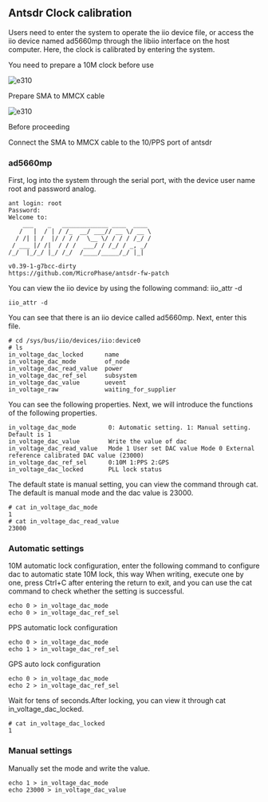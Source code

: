 ## Antsdr Clock calibration
Users need to enter the system to operate the iio device file, or access the iio device named ad5660mp through the libiio interface on the host computer. Here, the clock is calibrated by entering the system.

You need to prepare a 10M clock before use

![e310](./ANTSDR_E310_Reference_Manual.assets/microphase-10M.png)

Prepare SMA to MMCX cable

![e310](./ANTSDR_E310_Reference_Manual.assets/e310-10m-pps.png)

Before proceeding

Connect the SMA to MMCX cable to the 10/PPS port of antsdr

### ad5660mp

First, log into the system through the serial port, with the device user name root and password analog.

```
ant login: root
Password: 
Welcome to:
    ___    _   _____________ ____  ____ 
   /   |  / | / /_  __/ ___// __ \/ __ \
  / /| | /  |/ / / /  \__ \/ / / / /_/ /
 / ___ |/ /|  / / /  ___/ / /_/ / _, _/ 
/_/  |_/_/ |_/ /_/  /____/_____/_/ |_|  
                                       
v0.39-1-g7bcc-dirty
https://github.com/MicroPhase/antsdr-fw-patch

```
You can view the iio device by using the following command: iio_attr -d
```
iio_attr -d
```
You can see that there is an iio device called ad5660mp. Next, enter this file.
```
# cd /sys/bus/iio/devices/iio:device0
# ls
in_voltage_dac_locked      name
in_voltage_dac_mode        of_node
in_voltage_dac_read_value  power
in_voltage_dac_ref_sel     subsystem
in_voltage_dac_value       uevent
in_voltage_raw             waiting_for_supplier

```
You can see the following properties. Next, we will introduce the functions of the following properties.
```
in_voltage_dac_mode         0: Automatic setting. 1: Manual setting. Default is 1
in_voltage_dac_value        Write the value of dac
in_voltage_dac_read_value   Mode 1 User set DAC value Mode 0 External reference calibrated DAC value (23000)
in_voltage_dac_ref_sel      0:10M 1:PPS 2:GPS 
in_voltage_dac_locked       PLL lock status
```
The default state is manual setting, you can view the command through cat. The default is manual mode and the dac value is 23000.

```
# cat in_voltage_dac_mode
1
# cat in_voltage_dac_read_value
23000

```
### Automatic settings
10M automatic lock configuration, enter the following command to configure dac to automatic state 10M lock, this way When writing, execute one by one, press Ctrl+C after entering the return to exit, and you can use the cat command to check whether the setting is successful.
```
echo 0 > in_voltage_dac_mode
echo 0 > in_voltage_dac_ref_sel

```
PPS automatic lock configuration
```
echo 0 > in_voltage_dac_mode
echo 1 > in_voltage_dac_ref_sel
```
GPS auto lock configuration
```
echo 0 > in_voltage_dac_mode
echo 2 > in_voltage_dac_ref_sel
```
Wait for tens of seconds.After locking, you can view it through cat in_voltage_dac_locked.
```
# cat in_voltage_dac_locked 
1
```
### Manual settings

Manually set the mode and write the value.
```
echo 1 > in_voltage_dac_mode
echo 23000 > in_voltage_dac_value
```